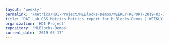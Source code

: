 ```yaml
---
layout: 'weekly'
permalink: '/metrics/HDI-Project/MLBlocks-Demos/WEEKLY-REPORT-2019-03-17'
title: 'DAI Lab OSS Metrics Metrics report for MLBlocks-Demos | WEEKLY-REPORT-2019-03-17'
organization: 'HDI-Project'
repository: 'MLBlocks-Demos'
current_date: '2019-03-17'
---
```


